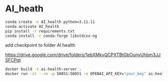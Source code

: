 # AI_heath

```bash
conda create -n AI_health python=3.11.11
conda activate AI_health
pip install -r requirements.txt
conda install -c conda-forge libstdcxx-ng
```
add checkpoint to folder AI health

https://drive.google.com/drive/folders/1ebXMkvQCPXTBtGbOunyUhbm3JJSFCPqt

```bash
docker build -t ai-health-server .
docker run -it --rm -p 50051:50051 -e OPENAI_API_KEY="your_key" ai-health-server
